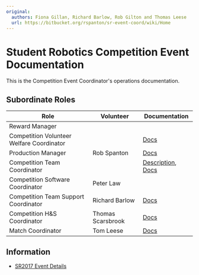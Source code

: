 ```yaml
---
original:
  authors: Fiona Gillan, Richard Barlow, Rob Gilton and Thomas Leese
  url: https://bitbucket.org/rspanton/sr-event-coord/wiki/Home
---
```

# Student Robotics Competition Event Documentation

This is the Competition Event Coordinator's operations documentation.

## Subordinate Roles

Role | Volunteer | Documentation
-----|-----------|--------------
Reward Manager |
Competition Volunteer Welfare Coordinator |  | [Docs](https://gist.github.com/howiegoing/5876963bc0dcb63a6fa1028b02d1a5a6)
Production Manager | Rob Spanton | [Docs](/competition/production/Home)
Competition Team Coordinator |  | [Description](/competition/event-coord/desc/comp-team-coord), [Docs](/competition/team-coord)
Competition Software Coordinator | Peter Law
Competition Team Support Coordinator | Richard Barlow | [Docs](/competition/team-support-coord/Home)
Competition H&S Coordinator | Thomas Scarsbrook | [Docs](http://scarzybrook.co.uk/SR/robotinspector.pdf)
Match Coordinator | Tom Leese | [Docs](/competition/match-coordinator)

## Information

 * [SR2017 Event Details](/competition/event-coord/sr2017-event)
